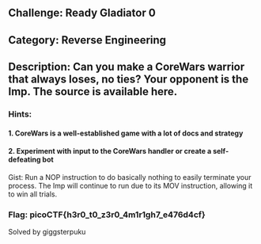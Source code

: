 ## Challenge: Ready Gladiator 0

## Category: Reverse Engineering

## Description: Can you make a CoreWars warrior that always loses, no ties? Your opponent is the Imp. The source is available here.

### Hints:

#### 1. CoreWars is a well-established game with a lot of docs and strategy

#### 2. Experiment with input to the CoreWars handler or create a self-defeating bot

Gist: Run a NOP instruction to do basically nothing to easily terminate your process. The Imp will continue to run due to its MOV instruction, allowing it to win all trials.

### Flag: picoCTF{h3r0_t0_z3r0_4m1r1gh7_e476d4cf}

Solved by giggsterpuku
